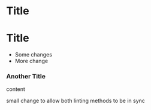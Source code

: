 # Title

# Title

<!-- The duplicated level 1 titles should trigger at least 2 violations when linted  -->


* Some changes
* More change

### Another Title

content

small change to allow both linting methods to be in sync
